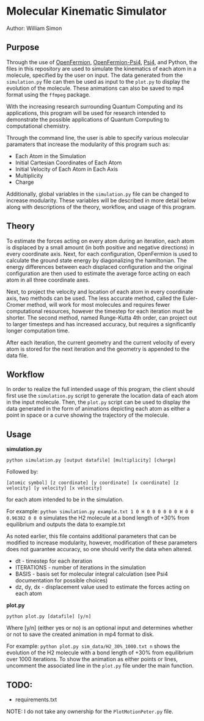 # Molecular Kinematic Simulator

Author: William Simon

## Purpose
Through the use of [OpenFermion](https://github.com/quantumlib/OpenFermion), 
[OpenFermion-Psi4](https://github.com/quantumlib/OpenFermion-Psi4),
[Psi4](http://psicode.org/), and Python, the files in this repository are used to simulate the 
kinematics of each atom in a molecule, specified by the user on input. The data generated from 
the `simulation.py` file can then be used as input to the `plot.py` to display the evolution
of the molecule. These animations can also be saved to mp4 format using the `ffmpeg` package.

With the increasing research surrounding Quantum Computing and its applications, this program
will be used for research intended to demonstrate the possible applications of Quantum Computing to
computational chemistry. 

Through the command line, the user is able to specify various molecular paramaters that increase the
modularity of this program such as:
  * Each Atom in the Simulation 
  * Initial Cartesian Coordinates of Each Atom
  * Initial Velocity of Each Atom in Each Axis
  * Multiplicity 
  * Charge 
  
Additionally, global variables in the `simulation.py` file can be changed to increase modularity.
These variables will be described in more detail below along with descriptions of the theory, workflow, 
and usage of this program.

## Theory
To estimate the forces acting on every atom during an iteration, each atom is displaced by a small amount
(in both positive and negative directions) in every coordinate axis. Next, for each configuration, OpenFermion
is used to calculate the ground state energy by diagonalizing the hamiltonian. The energy differences between each displaced configuration
and the original configuration are then used to estimate the average force acting on each atom in all three
coordinate axes.

Next, to project the velocity and location of each atom in every coordinate axis, two methods can be used. The less
accurate method, called the Euler-Cromer method, will work for most molecules and requires fewer computational resources, 
however the timestep for each iteration must be shorter. The second method, named Runge-Kutta 4th order, can project
out to larger timesteps and has increased accuracy, but requires a significantly longer computation time. 

After each iteration, the current geometry and the current velocity of every atom is stored for the next iteration and the
geometry is appended to the data file.

## Workflow
In order to realize the full intended usage of this program, the client should first use the 
`simulation.py` script to generate the location data of each atom in the input molecule. Then,
the `plot.py` script can be used to display the data generated in the form of animations depicting
each atom as either a point in space or a curve showing the trajectory of the molecule.

## Usage
**simulation.py**

`python simulation.py [output datafile] [multiplicity] [charge]`

Followed by:

`[atomic symbol] [z coordinate] [y coordinate] [x coordinate] [z velocity] [y velocity] [x velocity]`

for each atom intended to be in the simulation.

For example: `python simulation.py example.txt 1 0 H 0 0 0 0 0 0 H 0 0 0.96382 0 0 0` 
simulates the H2 molecule at a bond length of +30% from equilibrium and outputs the data to example.txt

As noted earlier, this file contains additional parameters that can be modified to increase modularity, however, modification of
these parameters does not guarantee accuracy, so one should verify the data when altered.
  * dt - timestep for each iteration
  * ITERATIONS - number of iterations in the simulation
  * BASIS - basis set for molecular integral calculation (see Psi4 documentation for possible choices)
  * dz, dy, dx - displacement value used to estimate the forces acting on each atom 


**plot.py**

`python plot.py [datafile] [y/n]`

Where [y/n] (either yes or no) is an optional input and determines whether or not to save the 
created animation in mp4 format to disk.

For example: `python plot.py sim_data/H2_30%_1000.txt n` shows the evolution of the H2 molecule
with a bond length of +30% from equilibrium over 1000 iterations. To show the animation as either
points or lines, uncomment the associated line in the `plot.py` file under the main function. 

## TODO:
  * requirements.txt
  

NOTE: I do not take any ownership for the `PlotMotionPeter.py` file. 
